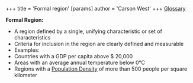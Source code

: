 +++
 title = 'Formal region'
[params]
	author = 'Carson West'
+++
 [Glossary](./../glossary/)

**Formal Region:**

* A region defined by a single, unifying characteristic or set of characteristics
* Criteria for inclusion in the region are clearly defined and measurable
* Examples:
 * Countries with a GDP per capita above  $ 20,000
 * Areas with an average annual temperature below 0°C
 * Regions with a [Population Density](./../population-density/) of more than 500 people per square kilometer